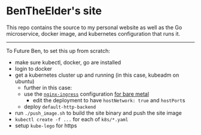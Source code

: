 # BenTheElder's site

This repo contains the source to my personal website as well as the Go
 microservice, docker image, and kubernetes configuration that runs it.

----------

To Future Ben, to set this up from scratch:
- make sure kubectl, docker, go are installed
- login to docker
- get a kubernetes cluster up and running (in this case, kubeadm on ubuntu)
  - further in this case:
  - use the [`nginx-ingress`](https://github.com/kubernetes/ingress-nginx) configuration [for bare metal](https://github.com/kubernetes/ingress-nginx/blob/master/deploy/README.md#baremetal)
    - edit the deployment to have `hostNetwork: true` and `hostPort`s
  - deploy `default-http-backend`
- run `./push_image.sh` to build the site binary and push the site image
- `kubectl create -f ...` for each of `k8s/*.yaml`
- setup `kube-lego` for https
